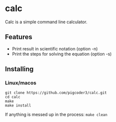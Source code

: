 # calc

Calc is a simple command line calculator.

## Features

 - Print result in scientific notation (option -n)
 - Print the steps for solving the equation (option -s)

## Installing

### Linux/macos
```
git clone https://github.com/pigcoder3/calc.git
cd calc
make
make install
```
If anything is messed up in the process: `make clean`
